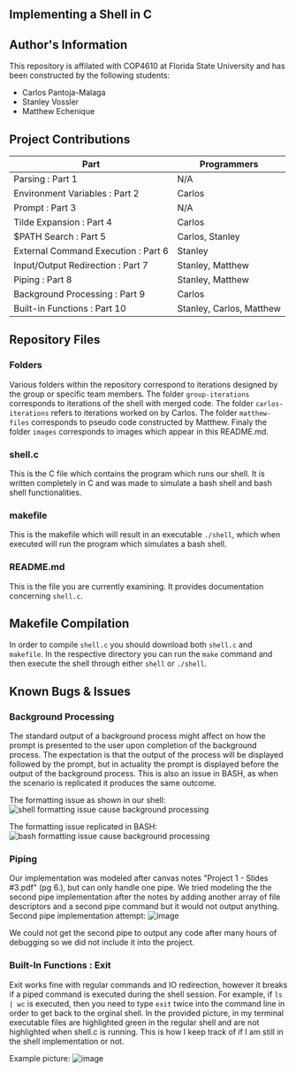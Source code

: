 ## Implementing a Shell in C

## Author's Information
This repository is affilated with COP4610 at Florida State University and has been constructed by the following students:
* Carlos Pantoja-Malaga
* Stanley Vossler
* Matthew Echenique

## Project Contributions
|Part|Programmers|
|---|---|
|Parsing : Part 1|N/A|
|Environment Variables : Part 2 |Carlos|
|Prompt : Part 3|N/A|
|Tilde Expansion : Part 4|Carlos|
|$PATH Search : Part 5|Carlos, Stanley|
|External Command Execution : Part 6|Stanley|
|Input/Output Redirection : Part 7|Stanley, Matthew|
|Piping : Part 8|Stanley, Matthew|
|Background Processing : Part 9|Carlos|
|Built-in Functions : Part 10|Stanley, Carlos, Matthew|

## Repository Files
### Folders
Various folders within the repository correspond to iterations designed by the group or specific team members. The folder `group-iterations` corresponds to iterations of the shell with merged code. The folder `carlos-iterations` refers to iterations worked on by Carlos. The folder `matthew-files` corresponds to pseudo code constructed by Matthew. Finaly the folder `images` corresponds to images which appear in this README.md.

### shell.c
This is the C file which contains the program which runs our shell. It is written completely in C and was made to simulate a bash shell and bash shell functionalities.

### makefile
This is the makefile which will result in an executable `./shell`, which when executed will run the program which simulates a bash shell.

### README.md
This is the file you are currently examining. It provides documentation concerning `shell.c`.

## Makefile Compilation 
In order to compile `shell.c` you should download both `shell.c` and `makefile`. In the respective directory you can run the `make` command and then execute the shell through either `shell` or `./shell`.

## Known Bugs & Issues
### Background Processing
The standard output of a background process might affect on how the prompt is presented to the user upon completion of the background process. The expectation is that the output of the process will be displayed followed by the prompt, but in actuality the prompt is displayed before the output of the background process. This is also an issue in BASH, as when the scenario is replicated it produces the same outcome.

The formatting issue as shown in our shell:
![shell formatting issue cause background processing](/images/shell_prompt_bug.png)

The formatting issue replicated in BASH:
![bash formatting issue cause background processing](/images/bash_prompt_bug.png)

### Piping 
Our implementation was modeled after canvas notes "Project 1 - Slides #3.pdf" (pg 6.), but can only handle one pipe. We tried modeling the the second pipe implementation after the notes by adding another array of file descriptors and a second pipe command but it would not output anything.
Second pipe implementation attempt:
![image](https://user-images.githubusercontent.com/79293011/217110493-4edd5322-6dcd-45a6-a491-d6978c891994.png)

We could not get the second pipe to output any code after many hours of debugging so we did not include it into the project.

### Built-In Functions : Exit
Exit works fine with regular commands and IO redirection, however it breaks if a piped command is executed during the shell session. For example, if `ls | wc` is executed, then you need to type `exit` twice into the command line in order to get back to the orginal shell. In the provided picture, in my terminal executable files are highlighted green in the regular shell and are not highlighted when shell.c is running. This is how I keep track of if I am still in the shell implementation or not.

Example picture:
![image](https://user-images.githubusercontent.com/79293011/217136631-8af86660-0f2d-49a6-81c3-1e1794101fdc.png)
